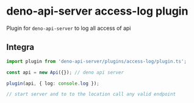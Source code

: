 # deno-api-server access-log plugin

Plugin for `deno-api-server` to log all access of api


## Integra

```ts
import plugin from 'deno-api-server/plugins/access-log/plugin.ts';

const api = new Api({}); // deno api server

plugin(api, { log: console.log });

// start server and to to the location call any valid endpoint
```

